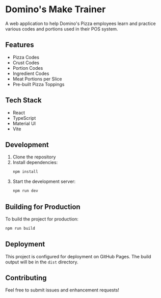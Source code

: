 # Domino's Make Trainer

A web application to help Domino's Pizza employees learn and practice various codes and portions used in their POS system.

## Features

- Pizza Codes
- Crust Codes
- Portion Codes
- Ingredient Codes
- Meat Portions per Slice
- Pre-built Pizza Toppings

## Tech Stack

- React
- TypeScript
- Material UI
- Vite

## Development

1. Clone the repository
2. Install dependencies:
   ```bash
   npm install
   ```
3. Start the development server:
   ```bash
   npm run dev
   ```

## Building for Production

To build the project for production:

```bash
npm run build
```

## Deployment

This project is configured for deployment on GitHub Pages. The build output will be in the `dist` directory.

## Contributing

Feel free to submit issues and enhancement requests!
